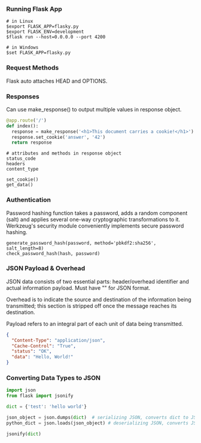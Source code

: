 ### Running Flask App

```
# in Linux
$export FLASK_APP=flasky.py
$export FLASK_ENV=development
$flask run --host=0.0.0.0 --port 4200

# in Windows
$set FLASK_APP=flasky.py
```

### Request Methods

Flask auto attaches HEAD and OPTIONS.

### Responses

Can use make_response() to output multiple values in response object.

```python
@app.route('/')
def index():
  response = make_response('<h1>This document carries a cookie!</h1>')
  response.set_cookie('answer', '42')
  return response
```

```
# attributes and methods in response object
status_code
headers
content_type

set_cookie()
get_data()
```

### Authentication

Password hashing function takes a password, adds a random component (salt) and applies several one-way cryptographic transformations to it. Werkzeug's security module conveniently implements secure password hashing.

```
generate_password_hash(password, method='pbkdf2:sha256', salt_length=8)
check_password_hash(hash, password)
```

### JSON Payload & Overhead

JSON data consists of two essential parts: header/overhead identifier and actual information payload. Must have "" for JSON format.

Overhead is to indicate the source and destination of the information being transmitted; this section is stripped off once the message reaches its destination.

Payload refers to an integral part of each unit of data being transmitted.

```json
{
  "Content-Type": "application/json",
  "Cache-Control": "True",
  "status": "OK",
  "data": "Hello, World!"
}
```

### Converting Data Types to JSON

```python
import json
from flask import jsonify

dict = {'test': 'hello world'}

json_object = json.dumps(dict)  # serializing JSON, converts dict to JSON
python_dict = json.loads(json_object) # deserializing JSON, converts JSON to dict

jsonify(dict)
```
